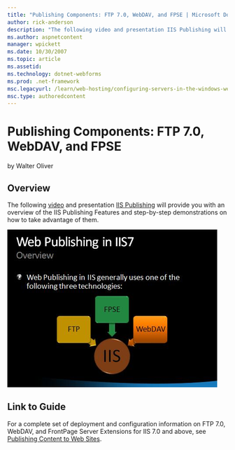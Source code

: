```yaml
---
title: "Publishing Components: FTP 7.0, WebDAV, and FPSE | Microsoft Docs"
author: rick-anderson
description: "The following video and presentation IIS Publishing will provide you with an overview of the IIS Publishing Features and step-by-step demonstrations on how t..."
ms.author: aspnetcontent
manager: wpickett
ms.date: 10/30/2007
ms.topic: article
ms.assetid: 
ms.technology: dotnet-webforms
ms.prod: .net-framework
msc.legacyurl: /learn/web-hosting/configuring-servers-in-the-windows-web-platform/publishing-components-ftp-70-webdav-and-fpse
msc.type: authoredcontent
---
```

Publishing Components: FTP 7.0, WebDAV, and FPSE
====================
by Walter Oliver

## Overview

The following [video](https://mediadl.microsoft.com/mediadl/IISNET/Media/HDA20-IIS/Secure%20and%20Simplified%20Web%20Publishing%20using%20IIS7.wmv "IIS Publishing") and presentation [IIS Publishing](publishing-components-ftp-70-webdav-and-fpse/_static/publishing-components-ftp-70-webdav-and-fpse-55-securesimplifiedwebpublishingusingiis71.zip) will provide you with an overview of the IIS Publishing Features and step-by-step demonstrations on how to take advantage of them.

[![](publishing-components-ftp-70-webdav-and-fpse/_static/image2.jpg)](publishing-components-ftp-70-webdav-and-fpse/_static/image1.jpg)

## Link to Guide

For a complete set of deployment and configuration information on FTP 7.0, WebDAV, and FrontPage Server Extensions for IIS 7.0 and above, see [Publishing Content to Web Sites](../../publish.md).